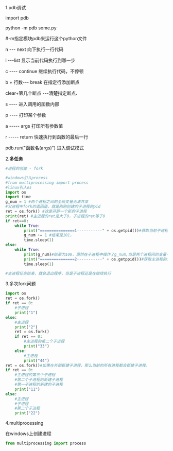 1.pdb调试

import pdb

python -m pdb some.py

#-m指定模块pdb来运行这个python文件

n --- next 向下执行一行代码

l ---list 显示当前代码执行到哪一步

c ---- continue 继续执行代码，不停顿

b + 行数--- break  在指定行添加断点

clear+第几个断点  ---清楚指定断点、

s ---- 进入调用的函数内部

p ---- 打印某个参数

a ----- args 打印所有参数值

r ----- return 快速执行到函数的最后一行

pdb.run("函数名(args)") 进入调试模式



2.**多任务**

```python
#进程的创建 - fork

#windows引入process
#from multiprocessing import process
#linux引入os
import os
import time
g_num = 1 #两个进程之间的全局变量无法共享
#父进程中fork的返回值，就是刚刚创建的子进程的pid
ret = os.fork() #这是开辟一个新的子进程
print(ret) #主进程的ret是大于0，子进程的ret等于0
if ret==0:
    while True:
        print("===============1-----------" + os.getpid())#获取当前子进程id
        g_num += 1 #结果是101，
        time.sleep(1)
else:
    while True:
        print(g_num)#结果为100，虽然在子进程中操作了g_num,但是两个进程间的变量不会共享，主进程的g_num还是100而不是101
        print("===============2-----------" + os.getppid())#获取主进程的id
        time.sleep(1)

#主进程任务结束，就会退出程序，但是子进程还是在继续执行
```

3.多次fork问题

```python
import os
ret = os.fork()
if ret == 0:
    #子进程
    print("1")
else:
    #主进程
    print("2")
    ret = os.fork()
    if ret == 0:
        #主进程的第二个子进程
        print("33")
    else:
        #主进程
        print("44")
ret = os.fork()#如果在外部新建子进程，那么当前的所有进程都会新建子进程。
if ret == 0:
    #主进程的第三个子进程
    #第二个子进程的新建子进程
    #第一子进程的新建的子进程
    print("11")
else:
    #主进程
    #子进程
    #第二个子进程
    print("22")
```

4.multiprocessing

在windows上创建进程

```python
from multiprocessing import process

```





